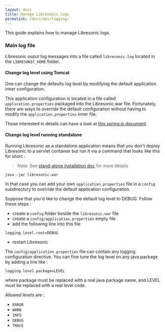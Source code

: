 ```yaml
---
layout: docs
title: Manage Libresonic logs
permalink: /docs/dev/logging/
---
```


This guide explains how to manage Libresonic logs.

### Main log file

Libresonic ouput log messages into a file called `libresonic.log` located in the `LIBRESONIC_HOME` folder.

#### Change log level using Tomcat

One can change the defaults log level by modifying the default application inner configuration.

This application configuration is located in a file called `application.properties` packaged into the Libresonic.war file. Fortunately, there are ways to override the default configuration without having to modify the `application.properties` inner file.

Those interested in details can have a look at [this spring.io document](https://docs.spring.io/spring-boot/docs/current/reference/html/boot-features-external-config.html#boot-features-external-config-application-property-files).

#### Change log level running standalone

Running Libresonic as a standalone application means that you don't deploy Libresonic to a servlet container but run it via a command that looks like this for short :

> Note: See [stand-alone installation doc](/docs/install/war-standalone/) for more details

```
java -jar libresonic.war
```

In that case you can add your own `application.properties` file in a `config` subdirectory to override the default application configuration.

Suppose that you'd like to change the default log level to DEBUG. Follow these steps :

- create a `config` folder beside the `libresonic.war` file
- create a `config/application.properties` empty file
- add the following line into this file

```
logging.level.root=DEBUG
```

- restart Libresonic

The `config/application.properties` file can contain any logging configuration directive.
You can fine tune the log level on any java package by adding a line like :

```
logging.level.package=LEVEL
```

where package must be replaced with a real java package name, and LEVEL must be replaced with a real level code.

Allowed levels are :
- `ERROR`
- `WARN`
- `INFO`
- `DEBUG`
- `TRACE`
